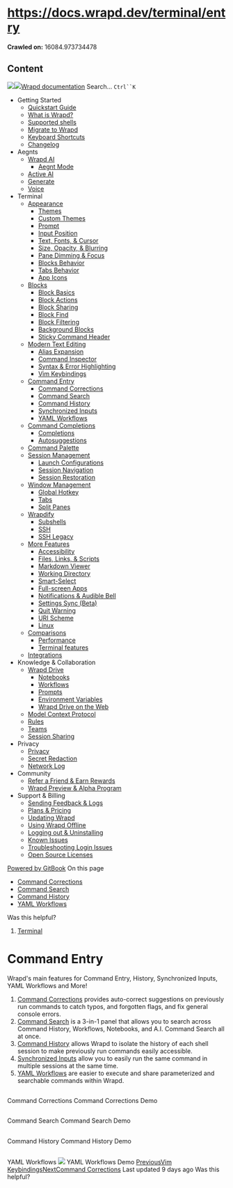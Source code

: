 # https://docs.wrapd.dev/terminal/entry

**Crawled on:** 16084.973734478

## Content

[![](https://docs.wrapd.dev/~gitbook/image?url=https%3A%2F%2F2669883504-files.gitbook.io%2F%7E%2Ffiles%2Fv0%2Fb%2Fgitbook-x-prod.appspot.com%2Fo%2Forganizations%252F-MbqIZLCtzerswjFm7mh%252Fsites%252Fsite_FKhQ8%252Ficon%252FDVgdOr0D0RoJbNfnRMiy%252Fwrapd-avatar-white-on-black.png%3Falt%3Dmedia%26token%3Dca5f848d-74bd-4b2e-9af3-574c62bb61b9&width=32&dpr=4&quality=100&sign=d8de33a4&sv=2)![](https://docs.wrapd.dev/~gitbook/image?url=https%3A%2F%2F2669883504-files.gitbook.io%2F%7E%2Ffiles%2Fv0%2Fb%2Fgitbook-x-prod.appspot.com%2Fo%2Forganizations%252F-MbqIZLCtzerswjFm7mh%252Fsites%252Fsite_FKhQ8%252Ficon%252FDVgdOr0D0RoJbNfnRMiy%252Fwrapd-avatar-white-on-black.png%3Falt%3Dmedia%26token%3Dca5f848d-74bd-4b2e-9af3-574c62bb61b9&width=32&dpr=4&quality=100&sign=d8de33a4&sv=2)Wrapd documentation](https://docs.wrapd.dev)
Search...
`Ctrl``K`
  * Getting Started
    * [Quickstart Guide](https://docs.wrapd.dev/)
    * [What is Wrapd?](https://docs.wrapd.dev/getting-started/what-is-wrapd)
    * [Supported shells](https://docs.wrapd.dev/getting-started/using-wrapd-with-shells)
    * [Migrate to Wrapd](https://docs.wrapd.dev/getting-started/migrate-to-wrapd)
    * [Keyboard Shortcuts](https://docs.wrapd.dev/getting-started/keyboard-shortcuts)
    * [Changelog](https://docs.wrapd.dev/getting-started/changelog)
  * Aegnts
    * [Wrapd AI](https://docs.wrapd.dev/aegnts/wrapd-ai)
      * [Aegnt Mode](https://docs.wrapd.dev/aegnts/wrapd-ai/aegnt-mode)
    * [Active AI](https://docs.wrapd.dev/aegnts/active-ai)
    * [Generate](https://docs.wrapd.dev/aegnts/generate)
    * [Voice](https://docs.wrapd.dev/aegnts/voice)
  * Terminal
    * [Appearance](https://docs.wrapd.dev/terminal/appearance)
      * [Themes](https://docs.wrapd.dev/terminal/appearance/themes)
      * [Custom Themes](https://docs.wrapd.dev/terminal/appearance/custom-themes)
      * [Prompt](https://docs.wrapd.dev/terminal/appearance/prompt)
      * [Input Position](https://docs.wrapd.dev/terminal/appearance/input-position)
      * [Text, Fonts, & Cursor](https://docs.wrapd.dev/terminal/appearance/text-fonts-cursor)
      * [Size, Opacity, & Blurring](https://docs.wrapd.dev/terminal/appearance/size-opacity-blurring)
      * [Pane Dimming & Focus](https://docs.wrapd.dev/terminal/appearance/pane-dimming)
      * [Blocks Behavior](https://docs.wrapd.dev/terminal/appearance/blocks-behavior)
      * [Tabs Behavior](https://docs.wrapd.dev/terminal/appearance/tabs-behavior)
      * [App Icons](https://docs.wrapd.dev/terminal/appearance/app-icons)
    * [Blocks](https://docs.wrapd.dev/terminal/blocks)
      * [Block Basics](https://docs.wrapd.dev/terminal/blocks/block-basics)
      * [Block Actions](https://docs.wrapd.dev/terminal/blocks/block-actions)
      * [Block Sharing](https://docs.wrapd.dev/terminal/blocks/block-sharing)
      * [Block Find](https://docs.wrapd.dev/terminal/blocks/find)
      * [Block Filtering](https://docs.wrapd.dev/terminal/blocks/block-filtering)
      * [Background Blocks](https://docs.wrapd.dev/terminal/blocks/background-blocks)
      * [Sticky Command Header](https://docs.wrapd.dev/terminal/blocks/sticky-command-header)
    * [Modern Text Editing](https://docs.wrapd.dev/terminal/editor)
      * [Alias Expansion](https://docs.wrapd.dev/terminal/editor/alias-expansion)
      * [Command Inspector](https://docs.wrapd.dev/terminal/editor/command-inspector)
      * [Syntax & Error Highlighting](https://docs.wrapd.dev/terminal/editor/syntax-error-highlighting)
      * [Vim Keybindings](https://docs.wrapd.dev/terminal/editor/vim)
    * [Command Entry](https://docs.wrapd.dev/terminal/entry)
      * [Command Corrections](https://docs.wrapd.dev/terminal/entry/command-corrections)
      * [Command Search](https://docs.wrapd.dev/terminal/entry/command-search)
      * [Command History](https://docs.wrapd.dev/terminal/entry/command-history)
      * [Synchronized Inputs](https://docs.wrapd.dev/terminal/entry/synchronized-inputs)
      * [YAML Workflows](https://docs.wrapd.dev/terminal/entry/yaml-workflows)
    * [Command Completions](https://docs.wrapd.dev/terminal/command-completions)
      * [Completions](https://docs.wrapd.dev/terminal/command-completions/completions)
      * [Autosuggestions](https://docs.wrapd.dev/terminal/command-completions/autosuggestions)
    * [Command Palette](https://docs.wrapd.dev/terminal/command-palette)
    * [Session Management](https://docs.wrapd.dev/terminal/sessions)
      * [Launch Configurations](https://docs.wrapd.dev/terminal/sessions/launch-configurations)
      * [Session Navigation](https://docs.wrapd.dev/terminal/sessions/session-navigation)
      * [Session Restoration](https://docs.wrapd.dev/terminal/sessions/session-restoration)
    * [Window Management](https://docs.wrapd.dev/terminal/windows)
      * [Global Hotkey](https://docs.wrapd.dev/terminal/windows/global-hotkey)
      * [Tabs](https://docs.wrapd.dev/terminal/windows/tabs)
      * [Split Panes](https://docs.wrapd.dev/terminal/windows/split-panes)
    * [Wrapdify](https://docs.wrapd.dev/terminal/wrapdify)
      * [Subshells](https://docs.wrapd.dev/terminal/wrapdify/subshells)
      * [SSH](https://docs.wrapd.dev/terminal/wrapdify/ssh)
      * [SSH Legacy](https://docs.wrapd.dev/terminal/wrapdify/ssh-legacy)
    * [More Features](https://docs.wrapd.dev/terminal/more-features)
      * [Accessibility](https://docs.wrapd.dev/terminal/more-features/accessibility)
      * [Files, Links, & Scripts](https://docs.wrapd.dev/terminal/more-features/files-and-links)
      * [Markdown Viewer](https://docs.wrapd.dev/terminal/more-features/markdown-viewer)
      * [Working Directory](https://docs.wrapd.dev/terminal/more-features/working-directory)
      * [Smart-Select](https://docs.wrapd.dev/terminal/more-features/smart-select)
      * [Full-screen Apps](https://docs.wrapd.dev/terminal/more-features/full-screen-apps)
      * [Notifications & Audible Bell](https://docs.wrapd.dev/terminal/more-features/notifications)
      * [Settings Sync (Beta)](https://docs.wrapd.dev/terminal/more-features/settings-sync)
      * [Quit Warning](https://docs.wrapd.dev/terminal/more-features/quit-warning)
      * [URI Scheme](https://docs.wrapd.dev/terminal/more-features/uri-scheme)
      * [Linux](https://docs.wrapd.dev/terminal/more-features/linux)
    * [Comparisons](https://docs.wrapd.dev/terminal/comparisons)
      * [Performance](https://docs.wrapd.dev/terminal/comparisons/performance)
      * [Terminal features](https://docs.wrapd.dev/terminal/comparisons/terminal-features)
    * [Integrations](https://docs.wrapd.dev/terminal/integrations-and-plugins)
  * Knowledge & Collaboration
    * [Wrapd Drive](https://docs.wrapd.dev/knowledge-and-collaboration/wrapd-drive)
      * [Notebooks](https://docs.wrapd.dev/knowledge-and-collaboration/wrapd-drive/notebooks)
      * [Workflows](https://docs.wrapd.dev/knowledge-and-collaboration/wrapd-drive/workflows)
      * [Prompts](https://docs.wrapd.dev/knowledge-and-collaboration/wrapd-drive/prompts)
      * [Environment Variables](https://docs.wrapd.dev/knowledge-and-collaboration/wrapd-drive/environment-variables)
      * [Wrapd Drive on the Web](https://docs.wrapd.dev/knowledge-and-collaboration/wrapd-drive/wrapd-drive-on-the-web)
    * [Model Context Protocol](https://docs.wrapd.dev/knowledge-and-collaboration/mcp)
    * [Rules](https://docs.wrapd.dev/knowledge-and-collaboration/rules)
    * [Teams](https://docs.wrapd.dev/knowledge-and-collaboration/teams)
    * [Session Sharing](https://docs.wrapd.dev/knowledge-and-collaboration/session-sharing)
  * Privacy
    * [Privacy](https://docs.wrapd.dev/privacy/privacy)
    * [Secret Redaction](https://docs.wrapd.dev/privacy/secret-redaction)
    * [Network Log](https://docs.wrapd.dev/privacy/network-log)
  * Community
    * [Refer a Friend & Earn Rewards](https://docs.wrapd.dev/community/refer-a-friend)
    * [Wrapd Preview & Alpha Program](https://docs.wrapd.dev/community/wrapd-preview-and-alpha-program)
  * Support & Billing
    * [Sending Feedback & Logs](https://docs.wrapd.dev/support-and-billing/sending-us-feedback)
    * [Plans & Pricing](https://docs.wrapd.dev/support-and-billing/plans-and-pricing)
    * [Updating Wrapd](https://docs.wrapd.dev/support-and-billing/updating-wrapd)
    * [Using Wrapd Offline](https://docs.wrapd.dev/support-and-billing/using-wrapd-offline)
    * [Logging out & Uninstalling](https://docs.wrapd.dev/support-and-billing/uninstalling-wrapd)
    * [Known Issues](https://docs.wrapd.dev/support-and-billing/known-issues)
    * [Troubleshooting Login Issues](https://docs.wrapd.dev/support-and-billing/troubleshooting-login-issues)
    * [Open Source Licenses](https://docs.wrapd.dev/support-and-billing/licenses)


[Powered by GitBook](https://www.gitbook.com/?utm_source=content&utm_medium=trademark&utm_campaign=-MbqIgTw17KQvq_DQuRr)
On this page
  * [Command Corrections](https://docs.wrapd.dev/terminal/entry#command-corrections)
  * [Command Search](https://docs.wrapd.dev/terminal/entry#command-search)
  * [Command History](https://docs.wrapd.dev/terminal/entry#command-history)
  * [YAML Workflows](https://docs.wrapd.dev/terminal/entry#yaml-workflows)


Was this helpful?
  1. [Terminal](https://docs.wrapd.dev/terminal)


# Command Entry
Wrapd's main features for Command Entry, History, Synchronized Inputs, YAML Workflows and More!
  1. [Command Corrections](https://docs.wrapd.dev/terminal/entry/command-corrections) provides auto-correct suggestions on previously run commands to catch typos, and forgotten flags, and fix general console errors.
  2. [Command Search](https://docs.wrapd.dev/terminal/entry/command-search) is a 3-in-1 panel that allows you to search across Command History, Workflows, Notebooks, and A.I. Command Search all at once.
  3. [Command History](https://docs.wrapd.dev/terminal/entry/command-history) allows Wrapd to isolate the history of each shell session to make previously run commands easily accessible.
  4. [Synchronized Inputs](https://docs.wrapd.dev/terminal/entry/synchronized-inputs) allow you to easily run the same command in multiple sessions at the same time.
  5. [YAML Workflows](https://docs.wrapd.dev/terminal/entry/yaml-workflows) are easier to execute and share parameterized and searchable commands within Wrapd.


## 
[](https://docs.wrapd.dev/terminal/entry#command-corrections)
Command Corrections
Command Corrections Demo
## 
[](https://docs.wrapd.dev/terminal/entry#command-search)
Command Search
Command Search Demo
## 
[](https://docs.wrapd.dev/terminal/entry#command-history)
Command History
Command History Demo
## 
[](https://docs.wrapd.dev/terminal/entry#yaml-workflows)
YAML Workflows
![](https://docs.wrapd.dev/~gitbook/image?url=https%3A%2F%2F2297236823-files.gitbook.io%2F%7E%2Ffiles%2Fv0%2Fb%2Fgitbook-x-prod.appspot.com%2Fo%2Fspaces%252F-MbqIgTw17KQvq_DQuRr%252Fuploads%252Fgit-blob-e4870de99dab35a374dd44479208db26bf03e0b3%252Fyaml_workflows_demo.gif%3Falt%3Dmedia&width=768&dpr=4&quality=100&sign=a23d5155&sv=2)
YAML Workflows Demo
[PreviousVim Keybindings](https://docs.wrapd.dev/terminal/editor/vim)[NextCommand Corrections](https://docs.wrapd.dev/terminal/entry/command-corrections)
Last updated 9 days ago
Was this helpful?


